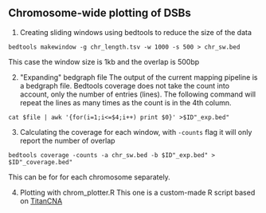 ## Chromosome-wide plotting of DSBs

1. Creating sliding windows using bedtools to reduce the size of the data

`bedtools makewindow -g chr_length.tsv -w 1000 -s 500 > chr_sw.bed`

This case the window size is 1kb and the overlap is 500bp

2. "Expanding" bedgraph file 
The output of the current mapping pipeline is a bedgraph file.
Bedtools coverage does not take the count into account, only the number of entries (lines).
The following command will repeat the lines as many times as the count is in the 4th column.

`cat $file | awk '{for(i=1;i<=$4;i++) print $0}' >$ID"_exp.bed" `

3. Calculating the coverage for each window, with `-counts` flag it will only report the number of overlap

`bedtools coverage -counts -a chr_sw.bed -b $ID"_exp.bed" > $ID"_coverage.bed"`

This can be for for each chromosome separately.

4. Plotting with chrom_plotter.R
This one is a custom-made R script based on [TitanCNA](http://bioconductor.org/packages/release/bioc/vignettes/TitanCNA/inst/doc/TitanCNA.pdf)
